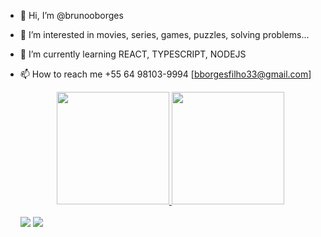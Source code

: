 - 👋 Hi, I’m @brunooborges
- 👀 I’m interested in movies, series, games, puzzles, solving problems...
- 🌱 I’m currently learning REACT, TYPESCRIPT, NODEJS
- 📫 How to reach me +55 64 98103-9994 [bborgesfilho33@gmail.com]

  <div align="center">
    <a href="https://github.com/brunooborges">
    <img height="180em" src="https://github-readme-stats.vercel.app/api?username=brunooborges&show_icons=true&theme=dark&include_all_commits=true&count_private=true"/>
    <img height="180em" src="https://github-readme-stats.vercel.app/api/top-langs/?username=brunooborges&layout=compact&langs_count=7&theme=dark"/>
  </div>
  
  <br/>
  <div> 
  <a href = "mailto:bborgesfilho33@gmail.com"><img src="https://img.shields.io/badge/-Gmail-%23333?style=for-the-badge&logo=gmail&logoColor=white" target="_blank"></a>
  <a href="https://www.linkedin.com/in/brunooborges/" target="_blank"><img src="https://img.shields.io/badge/-LinkedIn-%230077B5?style=for-the-badge&logo=linkedin&logoColor=white" target="_blank"></a> 
</div>
